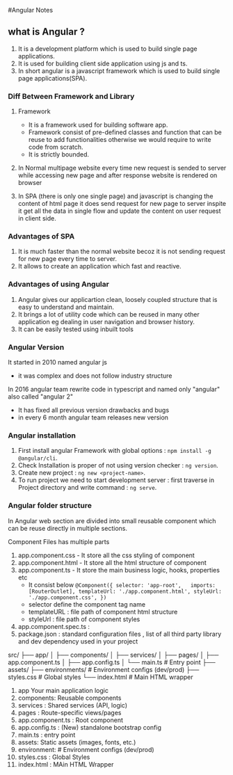 #Angular Notes

## what is Angular ?

1. It is a development platform which is used to build single page applications.
2. It is used for building client side application using js and ts.
3. In short angular is a javascript framework which is used to build single page applications(SPA).

### Diff Between Framework and Library

1. Framework

   - It is a framework used for building software app.
   - Framework consist of pre-defined classes and function that can be reuse to add functionalities otherwise we would require to write code from scratch.
   - It is strictly bounded.

2. In Normal multipage website every time new request is sended to server while accessing new page and after response website is rendered on browser
3. In SPA (there is only one single page) and javascript is changing the content of html page it does send request for new page to server inspite it get all the data in single flow and update the content on user request in client side.

### Advantages of SPA

1. It is much faster than the normal website becoz it is not sending request for new page every time to server.
2. It allows to create an application which fast and reactive.

### Advantages of using Angular

1. Angular gives our applicartion clean, loosely coupled structure that is easy to understand and maintain.
2. It brings a lot of utility code which can be reused in many other application eg dealing in user navigation and browser history.
3. It can be easily tested using inbuilt tools

### Angular Version

It started in 2010 named angular js

- it was complex and does not follow industry structure

In 2016 angular team rewrite code in typescript and named only "angular" also called "angular 2"

- It has fixed all previous version drawbacks and bugs
- in every 6 month angular team releases new version

### Angular installation

1. First install angular Framework with global options : `npm install -g @angular/cli`.
2. Check Installation is proper of not using version checker : `ng version`.
3. Create new project : `ng new <project-name>`.
4. To run project we need to start development server : first traverse in Project directory and write command : `ng serve`.

### Angular folder structure

In Angular web section are divided into small reusable component which can be reuse directly in multiple sections.

Component Files has multiple parts

1. app.component.css - It store all the css styling of component
2. app.component.html - It store all the html structure of component
3. app.component.ts - It store the main business logic, hooks, properties etc
   - It consist below
     `@Component({
selector: 'app-root',  
imports: [RouterOutlet],
templateUrl: './app.component.html',
styleUrl: './app.component.css',
})`
   - selector define the component tag name
   - templateURL : file path of component html structure
   - styleUrl : file path of component styles
4. app.component.spec.ts :
5. package.json : standard configuration files , list of all third party library and dev dependency used in your project

src/
├── app/
│ ├── components/
│ ├── services/
│ ├── pages/
│ ├── app.component.ts
│ ├── app.config.ts
│ └── main.ts # Entry point
├── assets/
├── environments/ # Environment configs (dev/prod)
├── styles.css # Global styles
└── index.html # Main HTML wrapper

1. app Your main application logic
2. components: Reusable components
3. services : Shared services (API, logic)
4. pages : Route-specific views/pages
5. app.component.ts : Root component
6. app.config.ts : (New) standalone bootstrap config
7. main.ts : entry point
8. assets: Static assets (images, fonts, etc.)
9. environment: # Environment configs (dev/prod)
10. styles.css : Global Styles
11. index.html : MAin HTML Wrapper
